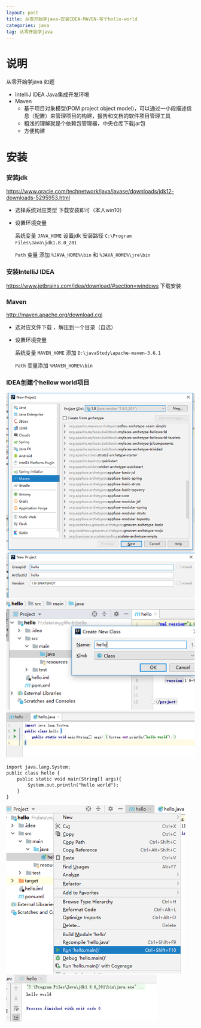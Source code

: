 ```yaml
---
layout: post
title: 从零开始学java-安装IDEA-MAVEN-写个hollo-world
categories: java
tag: 从零开始学java
---
```


# 说明
从零开始学java 如题
- IntelliJ IDEA  Java集成开发环境
- Maven 
	- 基于项目对象模型(POM project object model)，可以通过一小段描述信息（配置）来管理项目的构建，报告和文档的软件项目管理工具
	- 粗浅的理解就是个依赖包管理器，中央仓库下载jar包
	- 方便构建

# 安装
### 安装jdk

https://www.oracle.com/technetwork/java/javase/downloads/jdk12-downloads-5295953.html

- 选择系统对应类型 下载安装即可（本人win10）

- 设置环境变量

	系统变量 `JAVA_HOME` 设置jdk 安装路径 `C:\Program Files\Java\jdk1.8.0_201 `
	
	`Path` 变量 添加 `%JAVA_HOME%\bin` 和 `%JAVA_HOME%\jre\bin`

### 安装IntelliJ IDEA
https://www.jetbrains.com/idea/download/#section=windows
下载安装

### Maven
http://maven.apache.org/download.cgi

- 选对应文件下载 ，解压到一个目录（自选）
- 设置环境变量 
	
	系统变量 `MAVEN_HOME` 添加 `D:\javaStudy\apache-maven-3.6.1`

	`Path` 变量添加 `%MAVEN_HOME%\bin`

### IDEA创建个hellow world项目 

![](/styles/images/2019-4/newMavenProject.png)
![](/styles/images/2019-4/newMavenProject1.png)
![](/styles/images/2019-4/newMavenProject2.png)
![](/styles/images/2019-4/newMavenProject5.png)
```
import java.lang.System;
public class hello {
    public static void main(String[] args){
        System.out.println("hello world");
    }
}
```
![](/styles/images/2019-4/newMavenProject3.png)
![](/styles/images/2019-4/newMavenProject4.png)

